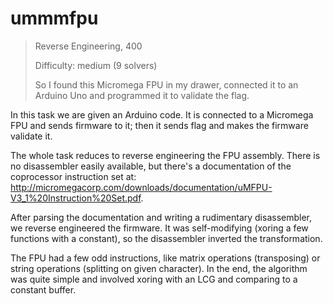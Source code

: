 # ummmfpu

> Reverse Engineering, 400
>
> Difficulty: medium (9 solvers)
>
> So I found this Micromega FPU in my drawer, connected it to an Arduino Uno and programmed it to validate the flag.

In this task we are given an Arduino code. It is connected to a Micromega FPU and sends
firmware to it; then it sends flag and makes the firmware validate it.

The whole task reduces to reverse engineering the FPU assembly. There is no disassembler
easily available, but there's a documentation of the coprocessor instruction
set at: http://micromegacorp.com/downloads/documentation/uMFPU-V3_1%20Instruction%20Set.pdf.

After parsing the documentation and writing a rudimentary disassembler, we reverse
engineered the firmware. It was self-modifying (xoring a few functions with a constant),
so the disassembler inverted the transformation.

The FPU had a few odd instructions, like matrix operations (transposing) or
string operations (splitting on given character). In the end, the algorithm
was quite simple and involved xoring with an LCG and comparing to a constant buffer.
